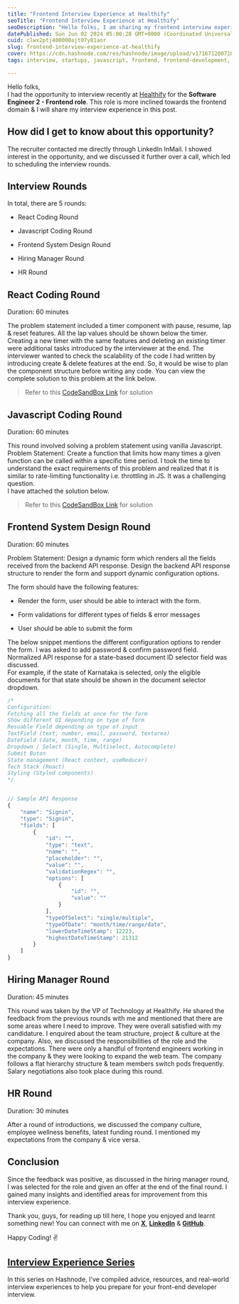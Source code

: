 ```yaml
---
title: "Frontend Interview Experience at Healthify"
seoTitle: "Frontend Interview Experience at Healthify"
seoDescription: "Hello folks, I am sharing my frontend interview experience at healthify in this blog."
datePublished: Sun Jun 02 2024 05:00:28 GMT+0000 (Coordinated Universal Time)
cuid: clwx2ptj400000ajt07y81aor
slug: frontend-interview-experience-at-healthify
cover: https://cdn.hashnode.com/res/hashnode/image/upload/v1716712007104/af5d1fee-187e-46fe-9a51-cb2838d71a0f.png
tags: interview, startups, javascript, frontend, frontend-development, interview-questions, healthify

---
```


Hello folks,  
I had the opportunity to interview recently at [Healthify](https://www.linkedin.com/company/healthifyme) for the **Software Engineer 2 - Frontend role**. This role is more inclined towards the frontend domain & I will share my interview experience in this post.

## **How did I get to know about this opportunity?**

The recruiter contacted me directly through LinkedIn InMail. I showed interest in the opportunity, and we discussed it further over a call, which led to scheduling the interview rounds.

## **Interview Rounds**

In total, there are 5 rounds:

* React Coding Round
    
* Javascript Coding Round
    
* Frontend System Design Round
    
* Hiring Manager Round
    
* HR Round
    

## React Coding Round

Duration: 60 minutes

The problem statement included a timer component with pause, resume, lap & reset features. All the lap values should be shown below the timer. Creating a new timer with the same features and deleting an existing timer were additional tasks introduced by the interviewer at the end. The interviewer wanted to check the scalability of the code I had written by introducing create & delete features at the end. So, it would be wise to plan the component structure before writing any code. You can view the complete solution to this problem at the link below.

> Refer to this [CodeSandBox Link](https://codesandbox.io/p/sandbox/healthifyme-react-coding-t45s39) for solution

## Javascript Coding Round

Duration: 60 minutes

This round involved solving a problem statement using vanilla Javascript. Problem Statement: Create a function that limits how many times a given function can be called within a specific time period. I took the time to understand the exact requirements of this problem and realized that it is similar to rate-limiting functionality i.e. throttling in JS. It was a challenging question.  
I have attached the solution below.

> Refer to this [CodeSandBox Link](https://codesandbox.io/s/healthifyme-js-coding-n3jzmx) for solution

## Frontend System Design Round

Duration: 60 minutes

Problem Statement: Design a dynamic form which renders all the fields received from the backend API response. Design the backend API response structure to render the form and support dynamic configuration options.

The form should have the following features:

* Render the form, user should be able to interact with the form.
    
* Form validations for different types of fields & error messages
    
* User should be able to submit the form
    

The below snippet mentions the different configuration options to render the form. I was asked to add password & confirm password field. Normalized API response for a state-based document ID selector field was discussed.  
For example, if the state of Karnataka is selected, only the eligible documents for that state should be shown in the document selector dropdown.

```javascript
/*
Configuration:
Fetching all the fields at once for the form
Show different UI depending on type of form
Resuable Field depending on type of input
TextField (text, number, email, password, textarea)
DateField (date, month, time, range)
Dropdown / Select (Single, Multiselect, Autocomplete)
Submit Buton
State management (React context, useReducer)
Tech Stack (React)
Styling (Styled components)
*/


// Sample API Response 
{
	"name": "Signin",
	"type": "Signin",
	"fields": [
		{
			"id": "",
			"type": "text",
			"name": "",
			"placeholder": "",
			"value": "",
			"validationRegex": "",
			"options": [
				{
					"id": "",
					"value": ""
				}
			],
			"typeOfSelect": "single/multiple",
			"typeOfDate": "month/time/range/date",
			"lowerDateTimeStamp": 12223,
			"highestDateTimeStamp": 21312
		}
	]
}
```

## Hiring Manager Round

Duration: 45 minutes

This round was taken by the VP of Technology at Healthify. He shared the feedback from the previous rounds with me and mentioned that there are some areas where I need to improve. They were overall satisfied with my candidature. I enquired about the team structure, project & culture at the company. Also, we discussed the responsibilities of the role and the expectations. There were only a handful of frontend engineers working in the company & they were looking to expand the web team. The company follows a flat hierarchy structure & team members switch pods frequently. Salary negotiations also took place during this round.

## HR Round

Duration: 30 minutes

After a round of introductions, we discussed the company culture, employee wellness benefits, latest funding round. I mentioned my expectations from the company & vice versa.

## **Conclusion**

Since the feedback was positive, as discussed in the hiring manager round, I was selected for the role and given an offer at the end of the final round. I gained many insights and identified areas for improvement from this interview experience.

Thank you, guys, for reading up till here, I hope you enjoyed and learnt something new! You can connect with me on [**X**](https://twitter.com/Jaynil_Gaglani), [**LinkedIn**](https://www.linkedin.com/in/jaynilgaglani/) & [**GitHub**](https://github.com/Jaynil1611).

Happy Coding! ✌️

## [**Interview Experience Series**](https://jaynil-gaglani.hashnode.dev/series/interview-experience)

In this series on Hashnode, I've compiled advice, resources, and real-world interview experiences to help you prepare for your front-end developer interview.